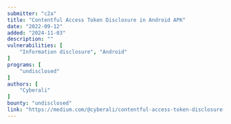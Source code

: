 ```yaml
---
submitter: "c2a"
title: "Contentful Access Token Disclosure in Android APK"
date: "2022-09-12"
added: "2024-11-03"
description: ""
vulnerabilities: [
    "Information disclosure", "Android"
]
programs: [
    "undisclosed"
]
authors: [
    "Cyberali"
]
bounty: "undisclosed"
link: "https://medium.com/@cyberali/contentful-access-token-disclosure-in-android-apk-ace5f7bdf98"
---
```




